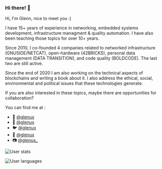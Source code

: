 ### Hi there! 👋

Hi, I'm Glenn, nice to meet you :)

I have 15+ years of experience in networking, embedded systems development, infrastructure managment & quality automation.
I have also been teaching those topics for over 10+ years.

Since 2010, I co-founded 4 companies related to networked infrastructure (GNUSIDE/NETCAT), open-hardware (42BRICKS), personal data management (DATA TRANSITION), and code quality (BOLDCODE). The last two are still active.

Since the end of 2020 I am also working on the technical aspects of blockchains and writing a book about it. I also address the ethical, social, environmental and political issues that these technologies generate.

If you are also interested in these topics, maybe there are opportunities for collaboration?

You can find me at : 

* 📧 [@glenux](mailto:glenux@glenux.net)
* 🐘 [@glenux](https://mastodon.social/glenux/)
* 🐦 [@glenux](https://twitter.com/glenux)
* 💼 [@glenux](https://linkedin.com/in/glenux)
* 📷 [@glenux_](https://www.instagram.com/glenux_/)

<!--
**glenux/glenux** is a ✨ _special_ ✨ repository because its `README.md` (this file) appears on your GitHub profile.

Here are some ideas to get you started:

- 🔭 I’m currently working on ...
- 🌱 I’m currently learning ...
- 👯 I’m looking to collaborate on ...
- 🤔 I’m looking for help with ...
- 💬 Ask me about ...
- 📫 How to reach me: ...
- 😄 Pronouns: ...
- ⚡ Fun fact: ...
-->

<!-- widgets from https://github.com/anuraghazra/github-readme-stats#github-stats-card -->

![User stats](https://github-readme-stats.vercel.app/api?username=glenux&count_private=true&show_icons=true)

![User languages](https://github-readme-stats.vercel.app/api/top-langs/?username=glenux&hide=javascript,css,html,actionscript,shell,makefile,scss,nsis,dockerfile&langs_count=6&layout=compact)

